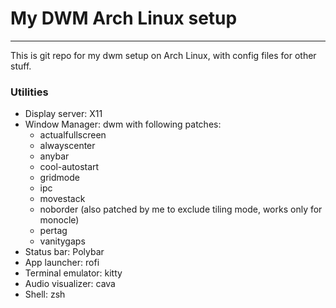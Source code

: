 # My DWM Arch Linux setup
---
This is git repo for my dwm setup on Arch Linux, with config files for other stuff.

### Utilities
- Display server: X11
- Window Manager: dwm with following patches:
    - actualfullscreen
    - alwayscenter
    - anybar
    - cool-autostart
    - gridmode
    - ipc
    - movestack
    - noborder (also patched by me to exclude tiling mode, works only for monocle)
    - pertag
    - vanitygaps
- Status bar: Polybar
- App launcher: rofi
- Terminal emulator: kitty
- Audio visualizer: cava
- Shell: zsh

